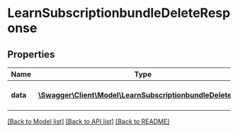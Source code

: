 # LearnSubscriptionbundleDeleteResponse

## Properties
Name | Type | Description | Notes
------------ | ------------- | ------------- | -------------
**data** | [**\Swagger\Client\Model\LearnSubscriptionbundleDeleteData**](LearnSubscriptionbundleDeleteData.md) | Results of the delete process | 

[[Back to Model list]](../README.md#documentation-for-models) [[Back to API list]](../README.md#documentation-for-api-endpoints) [[Back to README]](../README.md)


